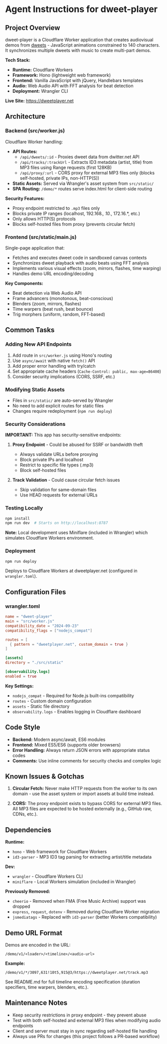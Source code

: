 # Agent Instructions for dweet-player

## Project Overview

dweet-player is a Cloudflare Worker application that creates audiovisual demos from [dweets](https://www.dwitter.net) - JavaScript animations constrained to 140 characters. It synchronizes multiple dweets with music to create multi-part demos.

**Tech Stack:**
- **Runtime:** Cloudflare Workers
- **Framework:** Hono (lightweight web framework)
- **Frontend:** Vanilla JavaScript with jQuery, Handlebars templates
- **Audio:** Web Audio API with FFT analysis for beat detection
- **Deployment:** Wrangler CLI

**Live Site:** https://dweetplayer.net

## Architecture

### Backend (src/worker.js)

Cloudflare Worker handling:
- **API Routes:**
  - `/api/dweets/:id` - Proxies dweet data from dwitter.net API
  - `/api/tracks/:trackUrl` - Extracts ID3 metadata (artist, title) from MP3 files using Range requests (first 128KB)
  - `/api/proxy/:url` - CORS proxy for external MP3 files only (blocks self-hosted, private IPs, non-HTTP(S))
- **Static Assets:** Served via Wrangler's asset system from `src/static/`
- **SPA Routing:** `/demo/*` routes serve index.html for client-side routing

**Security Features:**
- Proxy endpoint restricted to `.mp3` files only
- Blocks private IP ranges (localhost, 192.168.*, 10.*, 172.16.*, etc.)
- Only allows HTTP(S) protocols
- Blocks self-hosted files from proxy (prevents circular fetch)

### Frontend (src/static/main.js)

Single-page application that:
- Fetches and executes dweet code in sandboxed canvas contexts
- Synchronizes dweet playback with audio beats using FFT analysis
- Implements various visual effects (zoom, mirrors, flashes, time warping)
- Handles demo URL encoding/decoding

**Key Components:**
- Beat detection via Web Audio API
- Frame advancers (monotonous, beat-conscious)
- Blenders (zoom, mirrors, flashes)
- Time warpers (beat rush, beat bounce)
- Trig morphers (uniform, random, FFT-based)

## Common Tasks

### Adding New API Endpoints

1. Add route in `src/worker.js` using Hono's routing
2. Use `async/await` with native `fetch()` API
3. Add proper error handling with try/catch
4. Set appropriate cache headers (`Cache-Control: public, max-age=86400`)
5. Consider security implications (CORS, SSRF, etc.)

### Modifying Static Assets

- Files in `src/static/` are auto-served by Wrangler
- No need to add explicit routes for static files
- Changes require redeployment (`npm run deploy`)

### Security Considerations

**IMPORTANT:** This app has security-sensitive endpoints:

1. **Proxy Endpoint** - Could be abused for SSRF or bandwidth theft
   - Always validate URLs before proxying
   - Block private IPs and localhost
   - Restrict to specific file types (.mp3)
   - Block self-hosted files

2. **Track Validation** - Could cause circular fetch issues
   - Skip validation for same-domain files
   - Use HEAD requests for external URLs

### Testing Locally

```bash
npm install
npm run dev  # Starts on http://localhost:8787
```

**Note:** Local development uses Miniflare (included in Wrangler) which simulates Cloudflare Workers environment.

### Deployment

```bash
npm run deploy
```

Deploys to Cloudflare Workers at dweetplayer.net (configured in `wrangler.toml`).

## Configuration Files

### wrangler.toml

```toml
name = "dweet-player"
main = "src/worker.js"
compatibility_date = "2024-09-23"
compatibility_flags = ["nodejs_compat"]

routes = [
  { pattern = "dweetplayer.net", custom_domain = true }
]

[assets]
directory = "./src/static"

[observability.logs]
enabled = true
```

**Key Settings:**
- `nodejs_compat` - Required for Node.js built-ins compatibility
- `routes` - Custom domain configuration
- `assets` - Static file directory
- `observability.logs` - Enables logging in Cloudflare dashboard

## Code Style

- **Backend:** Modern async/await, ES6 modules
- **Frontend:** Mixed ES5/ES6 (supports older browsers)
- **Error Handling:** Always return JSON errors with appropriate status codes
- **Comments:** Use inline comments for security checks and complex logic

## Known Issues & Gotchas

1. **Circular Fetch:** Never make HTTP requests from the worker to its own domain - use the asset system or import assets at build time instead.

2. **CORS:** The proxy endpoint exists to bypass CORS for external MP3 files. All MP3 files are expected to be hosted externally (e.g., GitHub raw, CDNs, etc.).

## Dependencies

**Runtime:**
- `hono` - Web framework for Cloudflare Workers
- `id3-parser` - MP3 ID3 tag parsing for extracting artist/title metadata

**Dev:**
- `wrangler` - Cloudflare Workers CLI
- `miniflare` - Local Workers simulation (included in Wrangler)

**Previously Removed:**
- `cheerio` - Removed when FMA (Free Music Archive) support was dropped
- `express`, `request`, `dotenv` - Removed during Cloudflare Worker migration
- `jsmediatags` - Replaced with `id3-parser` (better Workers compatibility)

## Demo URL Format

Demos are encoded in the URL:

```
/demo/v1/<loader>/<timeline>/<audio-url>
```

**Example:**
```
/demo/v1/*/3097,631!10t5,915@3/https://dweetplayer.net/track.mp3
```

See README.md for full timeline encoding specification (duration specifiers, time warpers, blenders, etc.).

## Maintenance Notes

- Keep security restrictions in proxy endpoint - they prevent abuse
- Test with both self-hosted and external MP3 files when modifying audio endpoints
- Client and server must stay in sync regarding self-hosted file handling
- Always use PRs for changes (this project follows a PR-based workflow)
